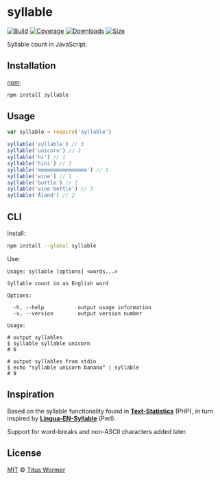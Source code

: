 # syllable

[![Build][build-badge]][build]
[![Coverage][coverage-badge]][coverage]
[![Downloads][downloads-badge]][downloads]
[![Size][size-badge]][size]

Syllable count in JavaScript.

## Installation

[npm][]:

```bash
npm install syllable
```

## Usage

```javascript
var syllable = require('syllable')

syllable('syllable') // 3
syllable('unicorn') // 3
syllable('hi') // 1
syllable('hihi') // 2
syllable('mmmmmmmmmmmmmmmm') // 1
syllable('wine') // 1
syllable('bottle') // 2
syllable('wine-bottle') // 3
syllable('Åland') // 2
```

## CLI

Install:

```bash
npm install --global syllable
```

Use:

```text
Usage: syllable [options] <words...>

Syllable count in an English word

Options:

  -h, --help           output usage information
  -v, --version        output version number

Usage:

# output syllables
$ syllable syllable unicorn
# 6

# output syllables from stdin
$ echo "syllable unicorn banana" | syllable
# 9
```

## Inspiration

Based on the syllable functionality found in [**Text-Statistics**][stats]
(PHP), in turn inspired by [**Lingua-EN-Syllable**][lingua] (Perl).

Support for word-breaks and non-ASCII characters added later.

## License

[MIT][license] © [Titus Wormer][author]

<!-- Definitions -->

[build-badge]: https://img.shields.io/travis/words/syllable.svg

[build]: https://travis-ci.org/words/syllable

[coverage-badge]: https://img.shields.io/codecov/c/github/words/syllable.svg

[coverage]: https://codecov.io/github/words/syllable

[downloads-badge]: https://img.shields.io/npm/dm/syllable.svg

[downloads]: https://www.npmjs.com/package/syllable

[size-badge]: https://img.shields.io/bundlephobia/minzip/syllable.svg

[size]: https://bundlephobia.com/result?p=syllable

[npm]: https://docs.npmjs.com/cli/install

[license]: license

[author]: https://wooorm.com

[stats]: https://github.com/DaveChild/Text-Statistics

[lingua]: https://metacpan.org/pod/Lingua::EN::Syllable
